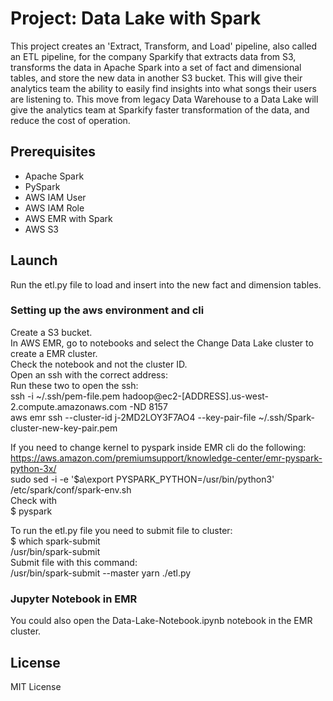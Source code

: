 # Project: Data Lake with Spark
This project creates an 'Extract, Transform, and Load' pipeline, also called an ETL pipeline, for the company Sparkify that extracts data from S3, transforms the data in Apache Spark into a set of fact and dimensional tables, and store the new data in another S3 bucket. This will give their analytics team the ability to easily find insights into what songs their users are listening to. This move from legacy Data Warehouse to a Data Lake will give the analytics team at Sparkify faster transformation of the data, and reduce the cost of operation.


## Prerequisites
* Apache Spark
* PySpark
* AWS IAM User
* AWS IAM Role
* AWS EMR with Spark
* AWS S3


## Launch
Run the etl.py file to load and insert into the new fact and dimension tables.

### Setting up the aws environment and cli
Create a S3 bucket.  
In AWS EMR, go to notebooks and select the Change Data Lake cluster to create a EMR cluster.  
Check the notebook and not the cluster ID.  
Open an ssh with the correct address:  
Run these two to open the ssh:  
ssh -i ~/.ssh/pem-file.pem hadoop@ec2-[ADDRESS].us-west-2.compute.amazonaws.com -ND 8157  
aws emr ssh --cluster-id j-2MD2LOY3F7AO4 --key-pair-file ~/.ssh/Spark-cluster-new-key-pair.pem  

If you need to change kernel to pyspark inside EMR cli do the following:  
https://aws.amazon.com/premiumsupport/knowledge-center/emr-pyspark-python-3x/  
sudo sed -i -e '$a\export PYSPARK_PYTHON=/usr/bin/python3' /etc/spark/conf/spark-env.sh  
Check with  
$ pyspark  

To run the etl.py file you need to submit file to cluster:  
$ which spark-submit  
/usr/bin/spark-submit  
Submit file with this command:  
/usr/bin/spark-submit --master yarn ./etl.py  

### Jupyter Notebook in EMR
You could also open the Data-Lake-Notebook.ipynb notebook in the EMR cluster. 


## License

MIT License
